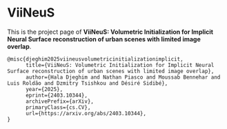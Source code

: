 # ViiNeuS

This is the project page of **ViiNeuS: Volumetric Initialization for Implicit Neural Surface reconstruction of urban scenes with limited image overlap**.

```
@misc{djeghim2025viineusvolumetricinitializationimplicit,
      title={ViiNeuS: Volumetric Initialization for Implicit Neural Surface reconstruction of urban scenes with limited image overlap}, 
      author={Hala Djeghim and Nathan Piasco and Moussab Bennehar and Luis Roldão and Dzmitry Tsishkou and Désiré Sidibé},
      year={2025},
      eprint={2403.10344},
      archivePrefix={arXiv},
      primaryClass={cs.CV},
      url={https://arxiv.org/abs/2403.10344}, 
}
```
